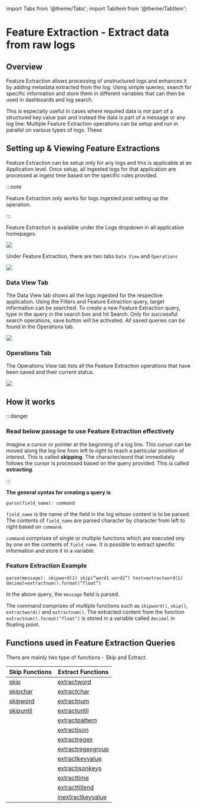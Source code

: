 import Tabs from '@theme/Tabs';
import TabItem from '@theme/TabItem';

# Feature Extraction - Extract data from raw logs

## Overview

Feature Extraction allows processing of unstructured logs and enhances it by adding metadata extracted from the log. Using simple queries, search for specific information and store them in different variables that can then be used in dashboards and log search. 

This is especially useful in cases where required data is not part of a structured key:value pair and instead the data is part of a message or any log line. Multiple Feature Extraction operations can be setup and run in parallel on various types of logs. These



## Setting up & Viewing Feature Extractions

Feature Extraction can be setup only for any logs and this is applicable at an Application level. Once setup, all ingested logs for that application are processed at ingest time based on the specific rules provided.

:::note

Feature Extraction only works for logs ingested post setting up the operation. 

:::

Feature Extraction is available under the Logs dropdown in all application homepages.


<img src="/img/feature_extraction/feature_extraction_tab.png" />



Under Feature Extraction, there are two tabs `Data View` and `Operations`

<img src="/img/feature_extraction/ui.png" />


### Data View Tab

The Data View tab shows all the logs ingested for the respective application. Using the Filters and Feature Extraction query, target information can be searched. To create a new Feature Extraction query, type in the query in the search box and hit Search. Only for successful search operations, save button will be activated. All saved queries can be found in the Operations tab.

<img src="/img/feature_extraction/data_view.png" />


### Operations Tab

The Operations View tab lists all the Feature Extraction operations that have been saved and their current status. 

<img src="/img/feature_extraction/operations_view.png" />

## How it works ##

:::danger <h3>Read below passage to use Feature Extraction effectively</h3>



Imagine a cursor or pointer at the beginning of a log line. This cursor can be moved along the log line from left to right to reach a particular position of interest. This is called **skipping**. The character/word that immediately follows the cursor is processed based on the query provided. This is called **extracting**.

:::




**The general syntax for creating a query is**

`parse(field_name): command`

`field_name` is the name of the field in the log whose content is to be parsed. The contents of `field_name` are parsed character by character from left to right based on `command`.

`command` comprises of single or multiple functions which are executed ony by one on the contents of `field_name`. It is possible to extract specific information and store it in a variable.





### Feature Extraction Example ###

    parse(message): skipword(1) skip(“word1 word2”) test=extractword(1) decimal=extractnum().format(“float”)

In the above query, the `message` field is parsed.

The command comprises of multiple functions such as `skipword()`, `skip()`, `extractword()` and `extractnum()`. The extracted content from the function `extractnum().format("float")` is stored in a variable called `decimal` in floating point.


## Functions used in Feature Extraction Queries ##

There are mainly two type of functions - Skip and Extract.

| Skip Functions | Extract Functions |
|--|--|
| [skip](#skip) | [extractword](#extractword) |
| [skipchar](#skipchar) | [extractchar](#extractchar) |
| [skipword](#skipword) | [extractnum](#extractnum) |
| [skipuntil](#skipuntil) | [extractuntil](#extractuntil) |
|  | [extractpattern](#extractpattern) |
|  | [extractjson](#extractjson) |
|  | [extractregex](#extractregex) |
|  | [extractregexgroup](#extractregexgroup) |
|  | [extractkeyvalue](#extractkeyvalue) |
|  | [extractjsonkeys](#extractjsonkeys) |
|  | [extracttime](#extracttime) |
|  | [extracttillend](#extracttillend) |
|  | [inextractkeyvalue](#inextractkeyvalue) |







